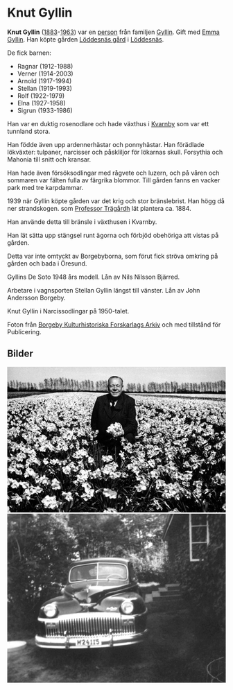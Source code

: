 # Knut Gyllin

**Knut Gyllin** ([1883](1883)-[1963](1963)) var en [person](person) från familjen [Gyllin](Gyllin). Gift med [Emma Gyllin](Emma%20Gyllin). Han köpte gården [Löddesnäs gård](Löddesnäs%20gård) i [Löddesnäs](Löddesnäs).

De fick barnen:

* Ragnar (1912-1988)
* Verner (1914-2003)
* Arnold (1917-1994)
* Stellan (1919-1993)
* Rolf (1922-1979)
* Elna (1927-1958)
* Sigrun (1933-1986)

Han var en duktig rosenodlare och hade växthus i [Kvarnby](Kvarnby) som var ett tunnland stora.

Han födde även upp ardennerhästar och ponnyhästar. Han förädlade lökväxter: tulpaner, narcisser och påskliljor för lökarnas skull. Forsythia och Mahonia till snitt och kransar.

Han hade även försöksodlingar med rågvete och luzern, och på våren och sommaren var fälten fulla av färgrika blommor. Till gården fanns en vacker park med tre karpdammar.

1939 när Gyllin köpte gården var det krig och stor bränslebrist. Han högg då ner strandskogen. som [Professor Trägårdh](Professor%20Trägårdh) lät plantera ca. 1884.

Han använde detta till bränsle i växthusen i Kvarnby.

Han lät sätta upp stängsel runt ägorna och förbjöd obehöriga att vistas på gården.

Detta var inte omtyckt av Borgebyborna, som förut fick ströva omkring på gården och bada i Öresund.

Gyllins De Soto 1948 års modell.
Lån av Nils Nilsson Bjärred.  

Arbetare i vagnsporten Stellan Gyllin längst till vänster.
Lån av John Andersson Borgeby.

Knut Gyllin i Narcissodlingar på 1950-talet.

Foton från [Borgeby Kulturhistoriska Forskarlags Arkiv](Borgeby%20Kulturhistoriska%20Forskarlags%20Arkiv) och med tillstånd för Publicering.

## Bilder

![Knut Gyllin 001](images/Knut_Gyllin_001.jpg)
![Knut Gyllin 002](images/Knut_Gyllin_002.jpg)
